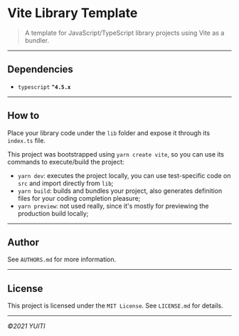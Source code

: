 # Vite Library Template

> A template for JavaScript/TypeScript library projects using Vite as a bundler.

---

## Dependencies

- `typescript` **`^4.5.x`**

---

## How to

Place your library code under the `lib` folder and expose it through its `index.ts` file.

This project was bootstrapped using `yarn create vite`, so you can use its commands to execute/build the project:

- `yarn dev`: executes the project locally, you can use test-specific code on `src` and import directly from `lib`;
- `yarn build`: builds and bundles your project, also generates definition files for your coding completion pleasure;
- `yarn preview`: not used really, since it's mostly for previewing the production build locally;

---

## Author

See `AUTHORS.md` for more information.

---

## License

This project is licensed under the `MIT License`. See `LICENSE.md` for details.

---

_&copy;2021 YUITI_
